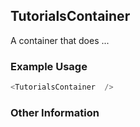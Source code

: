 ## TutorialsContainer
A container that does ...

### Example Usage

```js
<TutorialsContainer  />
```


### Other Information
